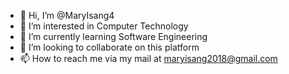 - 👋 Hi, I’m @MaryIsang4 
- 👀 I’m interested in Computer Technology 
- 🌱 I’m currently learning Software Engineering
- 💞️ I’m looking to collaborate on this platform 
- 📫 How to reach me via my mail at maryisang2018@gmail.com

<!---
MaryIsang4/MaryIsang4 is a ✨ special ✨ repository because its `README.md` (this file) appears on your GitHub profile.
You can click the Preview link to take a look at your changes.
--->
